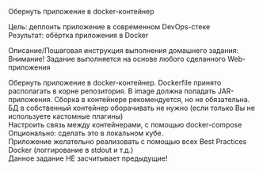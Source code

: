 Обернуть приложение в docker-контейнер<br>

Цель: деплоить приложение в современном DevOps-стеке<br>
Результат: обёртка приложения в Docker<br>

Описание/Пошаговая инструкция выполнения домашнего задания:<br>
Внимание! Задание выполняется на основе любого сделанного Web-приложения<br>

Обернуть приложение в docker-контейнер. Dockerfile принято располагать в корне репозитория. В image должна попадать JAR-приложения. Сборка в контейнере рекомендуется, но не обязательна.<br>
БД в собственный контейнер оборачивать не нужно (если только Вы не используете кастомные плагины)<br>
Настроить связь между контейнерами, с помощью docker-compose<br>
Опционально: сделать это в локальном кубе.<br>
Приложение желательно реализовать с помощью всех Best Practices Docker (логгирование в stdout и т.д.)<br>
Данное задание НЕ засчитывает предыдущие!<br>